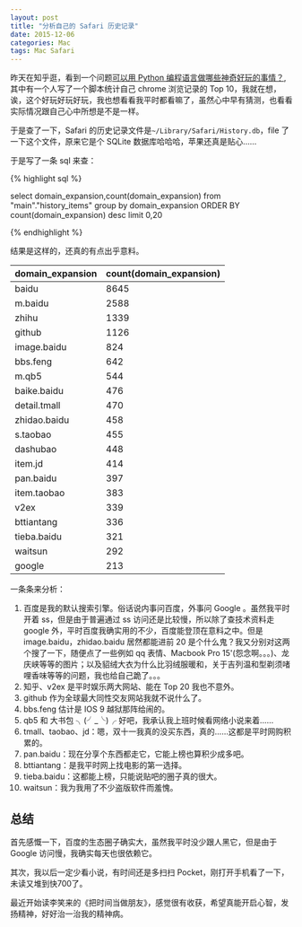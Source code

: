 ```yaml
---
layout: post
title: "分析自己的 Safari 历史记录"
date: 2015-12-06
categories: Mac
tags: Mac Safari
---
```


昨天在知乎逛，看到一个问题[可以用 Python 编程语言做哪些神奇好玩的事情？](http://www.zhihu.com/question/21395276),其中有一个人写了一个脚本统计自己 chrome 浏览记录的 Top 10，我就在想，诶，这个好玩好玩好玩，我也想看看我平时都看嘛了，虽然心中早有猜测，也看看实际情况跟自己心中所想是不是一样。

于是查了一下，Safari 的历史记录文件是`~/Library/Safari/History.db`，file 了一下这个文件，原来它是个 SQLite 数据库哈哈哈，苹果还真是贴心……

于是写了一条 sql 来查：


{% highlight sql %}

select domain_expansion,count(domain_expansion) from "main"."history_items"  group by domain_expansion  ORDER BY count(domain_expansion) desc limit 0,20

{% endhighlight %}


结果是这样的，还真的有点出乎意料。

|domain_expansion|count(domain_expansion)|
|------|------|
|baidu|8645|
|m.baidu|2588|
|zhihu|1339|
|github|1126|
|image.baidu|824|
|bbs.feng|642|
|m.qb5|544|
|baike.baidu|476|
|detail.tmall|470|
|zhidao.baidu|458|
|s.taobao|455|
|dashubao|448|
|item.jd|414|
|pan.baidu|397|
|item.taobao|383|
|v2ex|339|
|bttiantang|336|
|tieba.baidu|321|
|waitsun|292|
|google|213|

一条条来分析：

1. 百度是我的默认搜索引擎。俗话说内事问百度，外事问 Google 。虽然我平时开着 ss，但是由于普遍通过 ss 访问还是比较慢，所以除了查技术资料走 google 外，平时百度我确实用的不少，百度能登顶在意料之中。但是 image.baidu，zhidao.baidu 居然都能进前 20 是个什么鬼？我又分别对这两个搜了一下，随便点了一些例如 qq 表情、Macbook Pro 15'(怨念啊。。。)、龙庆峡等等的图片；以及貂绒大衣为什么比羽绒服暖和，关于吉列温和型剃须啫哩香味等等的问题，我也给自己跪了。。。
2. 知乎、v2ex 是平时娱乐两大网站、能在 Top 20 我也不意外。
3. github 作为全球最大同性交友网站我就不说什么了。
4. bbs.feng 估计是 IOS 9 越狱那阵给闹的。
5. qb5 和 大书包 ╮(╯_╰)╭ 好吧，我承认我上班时候看网络小说来着……
6. tmall、taobao、jd：嗯，双十一我真的没买东西，真的……这都是平时网购积累的。
7.  pan.baidu：现在分享个东西都走它，它能上榜也算积少成多吧。
8. bttiantang：是我平时网上找电影的第一选择。
9. tieba.baidu：这都能上榜，只能说贴吧的圈子真的很大。
10. waitsun：我为我用了不少盗版软件而羞愧。


## 总结

首先感慨一下，百度的生态圈子确实大，虽然我平时没少跟人黑它，但是由于 Google 访问慢，我确实每天也很依赖它。

其次，我以后一定少看小说，有时间还是多扫扫 Pocket，刚打开手机看了一下，未读又堆到快700了。

最近开始读李笑来的《把时间当做朋友》，感觉很有收获，希望真能开启心智，发扬精神，好好治一治我的精神病。

